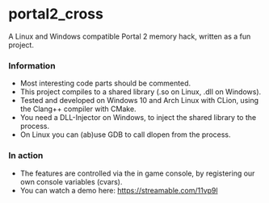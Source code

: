 # portal2_cross

A Linux and Windows compatible Portal 2 memory hack, written as a fun project.

### Information
* Most interesting code parts should be commented.
* This project compiles to a shared library (.so on Linux, .dll on Windows).
* Tested and developed on Windows 10 and Arch Linux with CLion, using the Clang++ compiler with CMake.
* You need a DLL-Injector on Windows, to inject the shared library to the process.
* On Linux you can (ab)use GDB to call dlopen from the process.

### In action
* The features are controlled via the in game console, by registering our own console variables (cvars).
* You can watch a demo here: https://streamable.com/11vp9l

